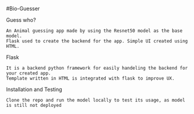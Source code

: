 #Bio-Guesser

Guess who?

    An Animal guessing app made by using the Resnet50 model as the base model.
    Flask used to create the backend for the app. Simple UI created using HTML. 

Flask

    It is a backend python framework for easily handeling the backend for your created app. 
    Template written in HTML is integrated with flask to improve UX.

Installation and Testing

    Clone the repo and run the model locally to test its usage, as model is still not deployed
